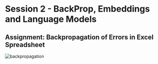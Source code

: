 # Session 2 - BackProp, Embeddings and Language Models

## Assignment: Backpropagation of Errors in Excel Spreadsheet

![backpropagation](https://user-images.githubusercontent.com/12987758/118139783-adb39200-b442-11eb-88a9-092f074bfac8.PNG)
